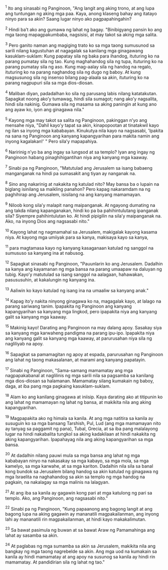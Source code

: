 <sup>1</sup>
Ito ang sinasabi ng Panginoon, "Ang langit ang aking trono, at ang lupa ang tuntungan ng aking mga paa. Kaya, anong klaseng bahay ang itatayo ninyo para sa akin? Saang lugar ninyo ako pagpapahingahin? 

<sup>2</sup>
Hindi baʼt ako ang gumawa ng lahat ng bagay. "Binibigyang pansin ko ang mga taong mapagpakumbaba, nagsisisi, at may takot sa aking mga salita. 

<sup>3</sup>
Pero ganito naman ang magiging trato ko sa mga taong sumusunod sa sarili nilang kagustuhan at nagagalak sa kanilang mga ginagawang kasuklam-suklam: Kung papatay sila ng baka para ihandog, ituturing ko na parang pumatay sila ng tao. Kung maghahandog sila ng tupa, ituturing ko na parang pumatay sila ng aso. Kung mag-aalay sila ng handog na regalo, ituturing ko na parang naghandog sila ng dugo ng baboy. At kung magsusunog sila ng insenso bilang pag-alaala sa akin, ituturing ko na parang nagpupuri sila sa mga dios-diosan. 

<sup>4</sup>
Maliban diyan, padadalhan ko sila ng parusang labis nilang katatakutan. Sapagkat noong akoʼy tumawag, hindi sila sumagot; nang akoʼy nagsalita, hindi sila nakinig. Gumawa sila ng masama sa aking paningin at kung ano ang ayaw ko, iyon ang ginagawa nila." 

<sup>5</sup>
Kayong mga may takot sa salita ng Panginoon, pakinggan nʼyo ang mensahe niya, "Dahil kayoʼy tapat sa akin, kinapopootan at tinatakwil kayo ng ilan sa inyong mga kababayan. Kinukutya nila kayo na nagsasabi, 'Ipakita na sana ng Panginoon ang kanyang kapangyarihan para makita namin ang inyong kagalakan!' " Pero silaʼy mapapahiya. 

<sup>6</sup>
Naririnig nʼyo ba ang ingay sa lungsod at sa templo? Iyan ang ingay ng Panginoon habang pinaghihigantihan niya ang kanyang mga kaaway. 

<sup>7</sup>
Sinabi pa ng Panginoon, "Matutulad ang Jerusalem sa isang babaeng manganganak na hindi pa sumasakit ang tiyan ay nanganak na. 

<sup>8</sup>
Sino ang nakarinig at nakakita ng katulad nito? May bansa ba o lupain na biglang isinilang sa maikling panahon? Pero kapag nakaramdam na ng paghihirap ang Jerusalem, isisilang na ang kanyang mamamayan. 

<sup>9</sup>
Niloob kong silaʼy malapit nang maipanganak. At ngayong dumating na ang takda nilang kapanganakan, hindi ko pa ba pahihintulutang ipanganak sila? Siyempre pahihintulutan ko. At hindi pipigilin na silaʼy maipanganak na. Ako, na inyong Dios ang nagsasabi nito." 

<sup>10</sup>
Kayong lahat ng nagmamahal sa Jerusalem, makigalak kayong kasama niya. At kayong mga umiiyak para sa kanya, makisaya kayo sa kanya, 

<sup>11</sup>
para magtamasa kayo ng kanyang kasaganaan katulad ng sanggol na sumususo sa kanyang ina at nabusog. 

<sup>12</sup>
Sapagkat sinasabi ng Panginoon, "Pauunlarin ko ang Jerusalem. Dadalhin sa kanya ang kayamanan ng mga bansa na parang umaapaw na daluyan ng tubig. Kayoʼy matutulad sa isang sanggol na aalagaan, hahawakan, pasususuhin, at kakalungin ng kanyang ina. 

<sup>13</sup>
Aaliwin ko kayo katulad ng isang ina na umaaliw sa kanyang anak." 

<sup>14</sup>
Kapag itoʼy nakita ninyong ginagawa ko na, magagalak kayo, at lalago na parang sariwang tanim. Ipapakita ng Panginoon ang kanyang kapangyarihan sa kanyang mga lingkod, pero ipapakita niya ang kanyang galit sa kanyang mga kaaway. 

<sup>15</sup>
Makinig kayo! Darating ang Panginoon na may dalang apoy. Sasakay siya sa kanyang mga karwaheng pandigma na parang ipu-ipo. Ipapakita niya ang kanyang galit sa kanyang mga kaaway, at parurusahan niya sila ng nagliliyab na apoy. 

<sup>16</sup>
Sapagkat sa pamamagitan ng apoy at espada, parurusahan ng Panginoon ang lahat ng taong makasalanan, at marami ang kanyang papatayin. 

<sup>17</sup>
Sinabi ng Panginoon, "Sama-samang mamamatay ang mga nagpapakabanal at naglilinis ng mga sarili nila sa pagsamba sa kanilang mga dios-diosan sa halamanan. Mamamatay silang kumakain ng baboy, daga, at iba pang mga pagkaing kasuklam-suklam. 

<sup>18</sup>
Alam ko ang kanilang ginagawa at iniisip. Kaya darating ako at titipunin ko ang lahat ng mamamayan ng lahat ng bansa, at makikita nila ang aking kapangyarihan. 

<sup>19</sup>
Magpapakita ako ng himala sa kanila. At ang mga natitira sa kanila ay susuguin ko sa mga bansang Tarshish, Pul, Lud (ang mga mamamayan nito ay tanyag sa paggamit ng pana), Tubal, Grecia, at sa iba pang malalayong lugar na hindi nakabalita tungkol sa aking kadakilaan at hindi nakakita ng aking kapangyarihan. Ipapahayag nila ang aking kapangyarihan sa mga bansa. 

<sup>20</sup>
At dadalhin nilang pauwi mula sa mga bansa ang lahat ng mga kababayan ninyo na nakasakay sa mga kabayo, sa mga mola, sa mga kamelyo, sa mga karwahe, at sa mga kariton. Dadalhin nila sila sa banal kong bundok sa Jerusalem bilang handog sa akin katulad ng ginagawa ng mga Israelita na naghahandog sa akin sa templo ng mga handog na pagkain, na nakalagay sa mga malinis na lalagyan. 

<sup>21</sup>
At ang iba sa kanila ay gagawin kong pari at mga katulong ng pari sa templo. Ako, ang Panginoon, ang nagsasabi nito." 

<sup>22</sup>
Sinabi pa ng Panginoon, "Kung papaanong ang bagong langit at ang bagong lupa na aking gagawin ay mananatili magpakailanman, ang inyong lahi ay mananatili rin magpakailanman, at hindi kayo makakalimutan. 

<sup>23</sup>
Sa bawat pasimula ng buwan at sa bawat Araw ng Pamamahinga ang lahat ay sasamba sa akin. 

<sup>24</sup>
At paglabas ng mga sumamba sa akin sa Jerusalem, makikita nila ang bangkay ng mga taong nagrebelde sa akin. Ang mga uod na kumakain sa kanila ay hindi mamamatay at ang apoy na susunog sa kanila ay hindi rin mamamatay. At pandidirian sila ng lahat ng tao."